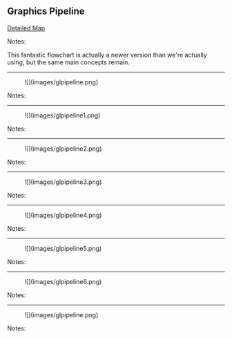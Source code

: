 ## Graphics Pipeline

[Detailed Map](http://www.seas.upenn.edu/~pcozzi/OpenGLInsights/OpenGLES30PipelineMap.pdf)

Notes:

This fantastic flowchart is actually a newer version than we're actually using, but the same main concepts remain.

---


<figure class="stretch">
![](images/glpipeline.png)
</figure>

Notes:


---


<figure class="stretch">
![](images/glpipeline1.png)
</figure>

Notes:


---


<figure class="stretch">
![](images/glpipeline2.png)
</figure>

Notes:


---


<figure class="stretch">
![](images/glpipeline3.png)
</figure>

Notes:


---


<figure class="stretch">
![](images/glpipeline4.png)
</figure>

Notes:


---


<figure class="stretch">
![](images/glpipeline5.png)
</figure>

Notes:


---


<figure class="stretch">
![](images/glpipeline6.png)
</figure>

Notes:


---


<figure class="stretch">
![](images/glpipeline.png)
</figure>

Notes:
